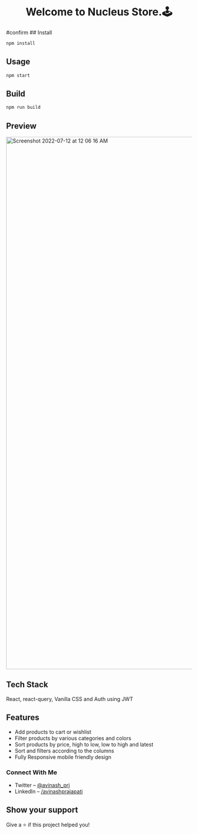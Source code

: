 <h1 align="center">Welcome to Nucleus Store.🕹️ </h1>
<p>
</p>
#confirm
## Install

```sh
npm install
```
## Usage

```sh
npm start
```
## Build

```sh
npm run build
```

## Preview
<img width="1440" alt="Screenshot 2022-07-12 at 12 06 16 AM" src="https://user-images.githubusercontent.com/76595361/178334525-1dbd44ca-2c52-4019-8700-4a7906e143ed.png">



## Tech Stack
React, react-query, Vanilla CSS and Auth using JWT

## Features
- Add products to cart or wishlist
- Filter products by various categories and colors
- Sort products by price, high to low, low to high and latest
- Sort and filters according to the columns
- Fully Responsive mobile friendly design

### Connect With Me
- Twitter – [@avinash_prj](https://twitter.com/avinash_prj)
- LinkedIn – [/avinashprajapati](https://www.linkedin.com/in/avinashprajapati914/)

## Show your support

Give a ⭐️ if this project helped you!
